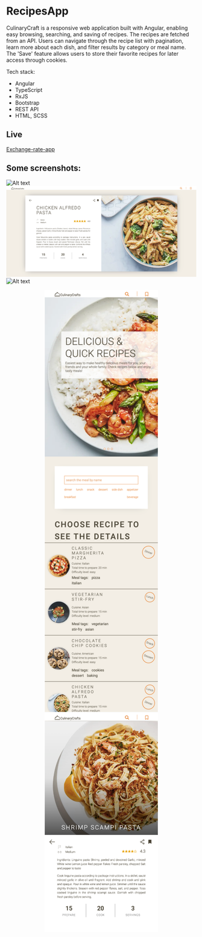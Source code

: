 # RecipesApp

CulinaryCraft is a responsive web application built with Angular, enabling easy browsing, searching, and saving of recipes. The recipes are fetched from an API. Users can navigate through the recipe list with pagination, learn more about each dish, and filter results by category or meal name. The 'Save' feature allows users to store their favorite recipes for later access through cookies.

Tech stack: 

- Angular
- TypeScript
- RxJS
- Bootstrap
- REST API
- HTML, SCSS

## Live

[Exchange-rate-app](https://)

## Some screenshots:

![Alt text](src/assets/screenshots/desktop_1.png)
![Alt text](src/assets/screenshots/desktop_2.png)
![Alt text](src/assets/screenshots/desktop_3.png)

<p align="center">
    <img
  src="src/assets/screenshots/mobile_1.png"
  width="300px">
    <img
  src="src/assets/screenshots/mobile_2.png"
  width="300px">    
</p>